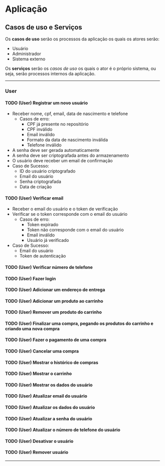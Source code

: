 # Aplicação

## Casos de uso e Serviços

Os **casos de uso** serão os processos da aplicação os quais os atores serão:

- Usuário
- Administrador
- Sistema externo

Os **serviços** serão os *casos de uso* os quais o ator é o próprio sistema, ou seja, serão processos internos da aplicação.

---

### User

#### TODO (User) Registrar um novo usuário

- Receber nome, cpf, email, data de nascimento e telefone
  - Casos de erro:
    - CPF já presente no repositório
    - CPF inválido
    - Email inválido
    - Formato da data de nascimento inválida
    - Telefone inválido
- A senha deve ser gerada automaticamente
- A senha deve ser criptografada antes do armazenamento
- O usuário deve receber um email de confirmação
- Caso de Sucesso:
  - ID do usuário criptografado
  - Email do usuário
  - Senha criptografada
  - Data de criação

#### TODO (User) Verificar email

- Receber o email do usuário e o token de verificação
- Verificar se o token corresponde com o email do usuário
  - Casos de erro:
    - Token expirado
    - Token não corresponde com o email do usuário
    - Email inválido
    - Usuário já verificado
- Caso de Sucesso:
  - Email do usuário
  - Token de autenticação

#### TODO (User) Verificar número de telefone

#### TODO (User) Fazer login

#### TODO (User) Adicionar um endereço de entrega

#### TODO (User) Adicionar um produto ao carrinho

#### TODO (User) Remover um produto do carrinho

#### TODO (User) Finalizar uma compra, pegando os produtos do carrinho e criando uma nova compra

#### TODO (User) Fazer o pagamento de uma compra

#### TODO (User) Cancelar uma compra

#### TODO (User) Mostrar o histórico de compras

#### TODO (User) Mostrar o carrinho

#### TODO (User) Mostrar os dados do usuário

#### TODO (User) Atualizar email do usuário

#### TODO (User) Atualizar os dados do usuário

#### TODO (User) Atualizar a senha do usuário

#### TODO (User) Atualizar o número de telefone do usuário

#### TODO (User) Desativar o usuário

#### TODO (User) Remover usuário

---
